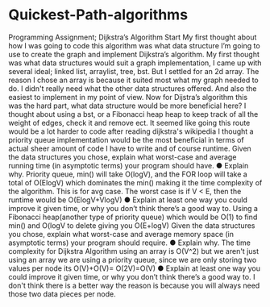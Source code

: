# Quickest-Path-algorithms
Programming Assignment; Dijkstra’s Algorithm
Start
My first thought about how I was going to code this algorithm was what data structure I’m
going to use to create the graph and implement Dijkstra’s algorithm. My first thought was what
data structures would suit a graph implementation, I came up with several ideal; linked list,
arraylist, tree, bst. But I settled for an 2d array. The reason I chose an array is because it suited
most what my graph needed to do. I didn't really need what the other data structures offered.
And also the easiest to implement in my point of view.
Now for Dijstra’s algorithm this was the hard part, what data structure would be more
beneficial here? I thought about using a bst, or a Fibonacci heap heap to keep track of all the
weight of edges, check it and remove ect. It seemed like going this route would be a lot harder
to code after reading dijkstra's wikipedia I thought a priority queue implementation would be the
most beneficial in terms of actual sheer amount of code I have to write and of course runtime.
Given the data structures you chose, explain what worst-case and average running time
(in asymptotic terms) your program should have.
● Explain why.
Priority queue, min() will take O(logV), and the FOR loop will take a total of
O(ElogV) which dominates the min() making it the time complexity of the algorithm. This is for
avg case. The worst case is if V < E, then the runtime would be O(ElogV+VlogV)
● Explain at least one way you could improve it given time, or why you don’t
think there’s a good way to.
Using a Fibonacci heap(another type of priority queue) which would be O(1) to
find min() and O(logV to delete giving you O(E+logV)
Given the data structures you chose, explain what worst-case and average memory
space (in asymptotic terms) your program should require.
● Explain why.
The time complexity for Dijkstra Algorithm using an array is O(V^2) but we aren't
just using an array we are using a priority queue, since we are only storing two values
per node its O(V)+O(V)= O(2V)=O(V)
● Explain at least one way you could improve it given time, or why you don’t
think there’s a good way to.
I don't think there is a better way the reason is because you will always need
those two data pieces per node.
